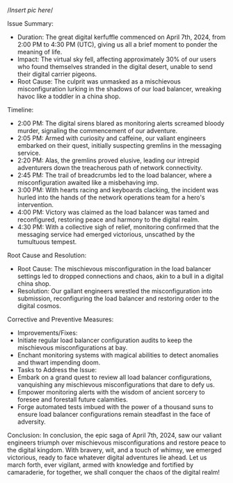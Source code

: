 /*Insert pic here*/

Issue Summary:
- Duration: The great digital kerfuffle commenced on April 7th, 2024, from 2:00 PM to 4:30 PM (UTC), giving us all a brief moment to ponder the meaning of life.
- Impact: The virtual sky fell, affecting approximately 30% of our users who found themselves stranded in the digital desert, unable to send their digital carrier pigeons.
- Root Cause: The culprit was unmasked as a mischievous misconfiguration lurking in the shadows of our load balancer, wreaking havoc like a toddler in a china shop.

Timeline:
- 2:00 PM:  The digital sirens blared as monitoring alerts screamed bloody murder, signaling the commencement of our adventure.
- 2:05 PM:  Armed with curiosity and caffeine, our valiant engineers embarked on their quest, initially suspecting gremlins in the messaging service.
- 2:20 PM:  Alas, the gremlins proved elusive, leading our intrepid adventurers down the treacherous path of network connectivity.
- 2:45 PM:  The trail of breadcrumbs led to the load balancer, where a misconfiguration awaited like a misbehaving imp.
- 3:00 PM:  With hearts racing and keyboards clacking, the incident was hurled into the hands of the network operations team for a hero's intervention.
- 4:00 PM:  Victory was claimed as the load balancer was tamed and reconfigured, restoring peace and harmony to the digital realm.
- 4:30 PM:  With a collective sigh of relief, monitoring confirmed that the messaging service had emerged victorious, unscathed by the tumultuous tempest.

 Root Cause and Resolution: 
-  Root Cause:  The mischievous misconfiguration in the load balancer settings led to dropped connections and chaos, akin to a bull in a digital china shop.
-  Resolution:  Our gallant engineers wrestled the misconfiguration into submission, reconfiguring the load balancer and restoring order to the digital cosmos.

 Corrective and Preventive Measures: 
-  Improvements/Fixes: 
  - Initiate regular load balancer configuration audits to keep the mischievous misconfigurations at bay.
  - Enchant monitoring systems with magical abilities to detect anomalies and thwart impending doom.
-  Tasks to Address the Issue: 
  - Embark on a grand quest to review all load balancer configurations, vanquishing any mischievous misconfigurations that dare to defy us.
  - Empower monitoring alerts with the wisdom of ancient sorcery to foresee and forestall future calamities.
  - Forge automated tests imbued with the power of a thousand suns to ensure load balancer configurations remain steadfast in the face of adversity.

 Conclusion: 
In conclusion, the epic saga of April 7th, 2024, saw our valiant engineers triumph over mischievous misconfigurations and restore peace to the digital kingdom. With bravery, wit, and a touch of whimsy, we emerged victorious, ready to face whatever digital adventures lie ahead. Let us march forth, ever vigilant, armed with knowledge and fortified by camaraderie, for together, we shall conquer the chaos of the digital realm!